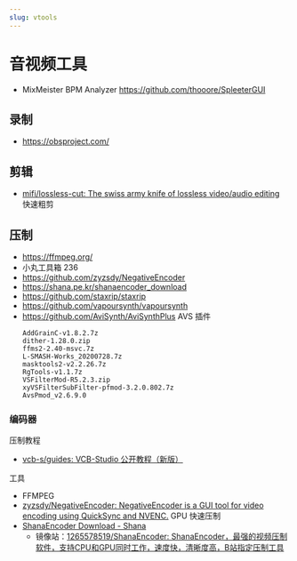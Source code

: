 ```yaml
---
slug: vtools
---
```


# 音视频工具

- MixMeister BPM Analyzer
    https://github.com/thooore/SpleeterGUI

## 录制

- https://obsproject.com/

## 剪辑

- [mifi/lossless-cut: The swiss army knife of lossless video/audio editing](https://github.com/mifi/lossless-cut)
    快速粗剪

## 压制

- https://ffmpeg.org/
- 小丸工具箱 236
- https://github.com/zyzsdy/NegativeEncoder
- https://shana.pe.kr/shanaencoder_download
- https://github.com/staxrip/staxrip
- https://github.com/vapoursynth/vapoursynth
- https://github.com/AviSynth/AviSynthPlus
    AVS 插件
    ```
    AddGrainC-v1.8.2.7z
    dither-1.28.0.zip
    ffms2-2.40-msvc.7z
    L-SMASH-Works_20200728.7z
    masktools2-v2.2.26.7z
    RgTools-v1.1.7z
    VSFilterMod-R5.2.3.zip
    xyVSFilterSubFilter-pfmod-3.2.0.802.7z
    AvsPmod_v2.6.9.0
    ```

### 编码器

压制教程
- [vcb-s/guides: VCB-Studio 公开教程（新版）](https://github.com/vcb-s/guides)

工具
- FFMPEG
- [zyzsdy/NegativeEncoder: NegativeEncoder is a GUI tool for video encoding using QuickSync and NVENC.](https://github.com/zyzsdy/NegativeEncoder)
    GPU 快速压制
- [ShanaEncoder Download - Shana](https://shana.pe.kr/shanaencoder_download)
    - 镜像站：[1265578519/ShanaEncoder: ShanaEncoder，最强的视频压制软件，支持CPU和GPU同时工作，速度快，清晰度高，B站指定压制工具](https://github.com/1265578519/ShanaEncoder)
